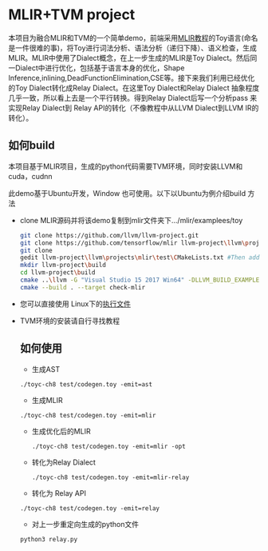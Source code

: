 # MLIR+TVM project

本项目为融合MLIR和TVM的一个简单demo，前端采用[MLIR教程](https://github.com/tensorflow/mlir/blob/master/g3doc/Tutorials/Toy/Ch-1.md)的Toy语言(命名是一件很难的事)，将Toy进行词法分析、语法分析（递归下降）、语义检查，生成MLIR。MLIR中使用了Dialect概念，在上一步生成的MLIR是Toy Dialect。然后同一Dialect中进行优化，包括基于语言本身的优化，Shape Inference,inlining,DeadFunctionElimination,CSE等。接下来我们利用已经优化的Toy Dialect转化成Relay Dialect。在这里Toy Dialect和Relay Dialect 抽象程度几乎一致，所以看上去是一个平行转换。得到Relay Dialect后写一个分析pass 来实现Relay Dialect到 Relay API的转化（不像教程中从LLVM Dialect到LLVM IR的转化）。

## 如何build

本项目基于MLIR项目，生成的python代码需要TVM环境，同时安装LLVM和cuda，cudnn

此demo基于Ubuntu开发，Window 也可使用。以下以Ubuntu为例介绍build 方法

* clone MLIR源码并将该demo复制到mlir文件夹下.../mlir/examplees/toy

  ``` sh
  git clone https://github.com/llvm/llvm-project.git
  git clone https://github.com/tensorflow/mlir llvm-project\llvm\projects\mlir
  git clone
  gedit llvm-project\llvm\projects\mlir\test\CMakeLists.txt #Then add "toyc-ch8" in the proper position
  mkdir llvm-project\build
  cd llvm-project\build
  cmake ..\llvm -G "Visual Studio 15 2017 Win64" -DLLVM_BUILD_EXAMPLES=ON -DLLVM_TARGETS_TO_BUILD="host" -DCMAKE_BUILD_TYPE=Release -Thost=x64
  cmake --build . --target check-mlir
  ```

* 您可以直接使用 Linux下的[执行文件]()

* TVM环境的安装请自行寻找教程

  ## 如何使用

  -   生成AST

    ``./toyc-ch8 test/codegen.toy -emit=ast``

  -  生成MLIR

    `./toyc-ch8 test/codegen.toy -emit=mlir `

  - 生成优化后的MLIR

    `./toyc-ch8 test/codegen.toy -emit=mlir -opt`

  - 转化为Relay Dialect

    `./toyc-ch8 test/codegen.toy -emit=mlir-relay `

  -  转化为 Relay API

    `./toyc-ch8 test/codegen.toy -emit=relay `

  -  对上一步重定向生成的python文件

    `python3 relay.py`